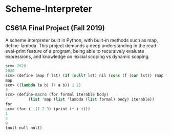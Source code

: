 # Scheme-Interpreter
## CS61A Final Project (Fall 2019)
A scheme interpreter built in Python, with built-in methods such as map, define-lambda.
This project demands a deep understanding in the read-eval-print feature of a program, being able to recursively evaluate expressions, and knowledge on lexcial scoping vs dynamic scoping.

```scheme
scm> 2020
2020
scm> (define (map f lst) (if (null? lst) nil (cons (f (car lst)) (map f (cdr lst)))))
map
scm> ((lambda (a b) (+ a b)) 1 2)
3
scm> (define-macro (for formal iterable body)
          (list 'map (list 'lambda (list formal) body) iterable))
for
scm> (for i '(1 2 3) (print (* i i)))
1
4
9
(null null null)
```
